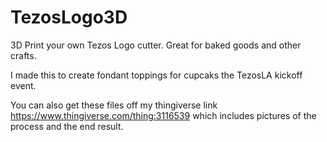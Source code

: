 # TezosLogo3D
3D Print your own Tezos Logo cutter. Great for baked goods and other crafts.

I made this to create fondant toppings for cupcaks the TezosLA kickoff event.

You can also get these files off my thingiverse link https://www.thingiverse.com/thing:3116539 which includes pictures of the process and the end result. 
